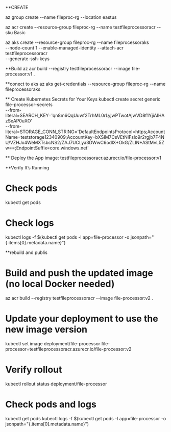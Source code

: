 **CREATE

az group create --name fileproc-rg --location eastus

az acr create --resource-group fileproc-rg --name testfileprocessoracr --sku Basic

az aks create --resource-group fileproc-rg --name fileprocessoraks \
  --node-count 1 --enable-managed-identity --attach-acr testfileprocessoracr \
  --generate-ssh-keys

**Build
az acr build --registry testfileprocessoracr --image file-processor:v1 .

**conect to aks
az aks get-credentials --resource-group fileproc-rg --name fileprocessoraks

** Create Kubernetes Secrets for Your Keys
kubectl create secret generic file-processor-secrets \
  --from-literal=SEARCH_KEY='qn8m6QqUuwf2TrhML0rLyjwPTwotAjwVD8f1YjiAIHAzSeAP0uXO' \
  --from-literal=STORAGE_CONN_STRING='DefaultEndpointsProtocol=https;AccountName=teststorage12340909;AccountKey=bXSIM7CsVEtNIFsIo9r2rgjb7F4NU/VZHJx4WeMXTsbcNS2/ZAJ7UCLya3DWwC6odlX+OkG/ZLIN+AStMvL5Zw==;EndpointSuffix=core.windows.net'

** Deploy the App
image: testfileprocessoracr.azurecr.io/file-processor:v1

**Verify It’s Running
# Check pods
kubectl get pods

# Check logs
kubectl logs -f $(kubectl get pods -l app=file-processor -o jsonpath="{.items[0].metadata.name}")


**rebuild and publis
# Build and push the updated image (no local Docker needed)
az acr build --registry testfileprocessoracr --image file-processor:v2 .

# Update your deployment to use the new image version
kubectl set image deployment/file-processor file-processor=testfileprocessoracr.azurecr.io/file-processor:v2

# Verify rollout
kubectl rollout status deployment/file-processor

# Check pods and logs
kubectl get pods
kubectl logs -f $(kubectl get pods -l app=file-processor -o jsonpath="{.items[0].metadata.name}")
